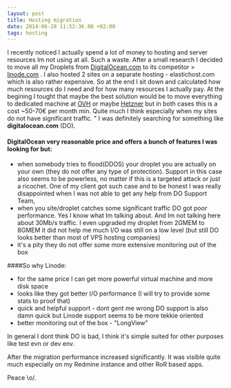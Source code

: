 ```yaml
---
layout: post
title: Hosting migration
date: 2014-06-28 11:52:36.00 +02:00
tags: hosting
---
```

I recently noticed I actually spend a lot of money to hosting and server resources Im not using at all. 
Such a waste. After a small research I decided to move all my Droplets from [DigitalOcean.com](https://www.digitalocean.com/) 
to its competitor > [linode.com](https://www.linode.com) . I also hosted 2 sites on a separate hosting - elastichost.com 
which is also rather expensive. 
So at the end I sit down and calculated how much resources do I need and for how many resources I actually pay. 
At the begining I tought that maybe the best solution would be to move everything to dedicated machine at [OVH](ovh.de) or 
maybe [Hetzner](hetzner.de) but in both cases this is a cost ~50-70€ per month min. Quite much I think especially when my 
sites do not have significant traffic. <!--more-->"
I was definitely searching for something like **digitalocean.com** (DO). 

#### DigitalOcean very reasonable price and offers a bunch of features I was looking for but:

  -  when somebody tries to flood(DDOS) your droplet you are actually on your own (they do not offer any type of protection). 
     Support in this case also seems to be powerless, no matter if this is a targeted attack or just a ricochet. One of my 
     client got such case and to be honest I was really disappointed when I was not able to get any help from DO Support Team, 
  -  when you site/droplet catches some significant traffic DO got poor performance. Yes I know what Im talking about. 
     And Im not talking here about 30Mb/s traffic. I even upgraded my droplet from 2GMEM to 8GMEM it did not help me much I/O 
     was still on a low level (but still DO looks better than most of VPS hosting companies)
  -  it's a pity they do not offer some more extensive monitoring out of the box
 

####So why Linode:
 
  -  for the same price I can get more powerful virtual machine and more disk space 
  -  looks like they got better I/O performance (I will try to provide some stats to proof that)
  -  quick and helpful support - dont gent me wrong DO support is also damn quick but Linode support seems to be more tekkie oriented
  -  better monitoring out of the box - "LongView"


In general I dont think DO is bad, I think it's simple suited for other purposes like test evn or dev env.

After the migration performance increased significantly. 
It was visible quite much especially on my Redmine instance and other RoR based apps.



Peace \o/.